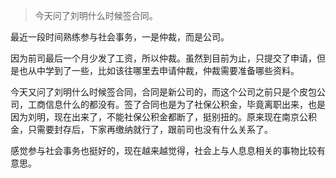> 今天问了刘明什么时候签合同。

最近一段时间熟练参与社会事务，一是仲裁，而是公司。

因为前司最后一个月少发了工资，所以仲裁。虽然到目前为止，只提交了申请，但是也从中学到了一些，比如该往哪里去申请仲裁，仲裁需要准备哪些资料。

今天又问了刘明什么时候签合同，合同是新公司的，而这个公司之前只是个皮包公司，工商信息什么的都没有。签了合同也是为了社保公积金，毕竟离职出来，也是因为刘明，现在出来了，不能社保公积金都断了，挺别扭的。原来现在南京公积金，只需要封存后，下家再缴纳就行了，跟前司也没有什么关系了。

感觉参与社会事务也挺好的，现在越来越觉得，社会上与人息息相关的事物比较有意思。
